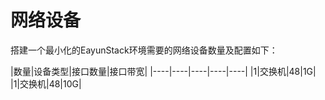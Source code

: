 # 网络设备

搭建一个最小化的EayunStack环境需要的网络设备数量及配置如下：

|数量|设备类型|接口数量|接口带宽|
|----|----|----|----|----|
|1|交换机|48|1G|
|1|交换机|48|10G|
